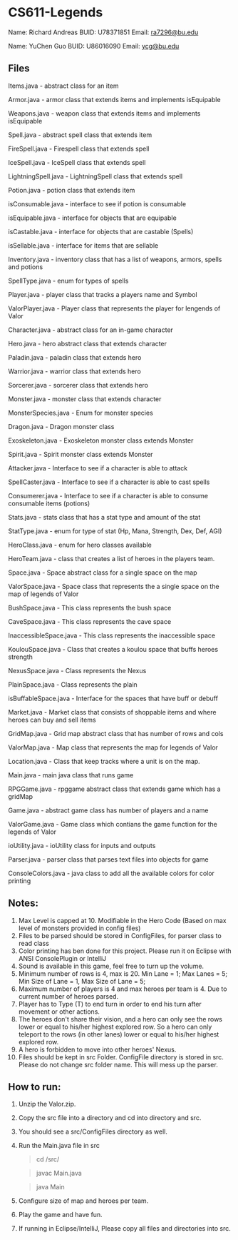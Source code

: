 # CS611-Legends
Name: Richard Andreas
BUID: U78371851
Email: ra7296@bu.edu

Name: YuChen Guo
BUID: U86016090
Email: ycg@bu.edu

Files
----------------------------
Items.java			- abstract class for an item

Armor.java			- armor class that extends items and implements isEquipable

Weapons.java		- weapon class that extends items and implements isEquipable

Spell.java			- abstract spell class that extends item 

FireSpell.java		- Firespell class that extends spell

IceSpell.java		- IceSpell class that extends spell

LightningSpell.java	- LightningSpell class that extends spell

Potion.java			- potion class that extends item

isConsumable.java 	- interface to see if potion is consumable

isEquipable.java	- interface for objects that are equipable

isCastable.java		- interface for objects that are castable (Spells)

isSellable.java		- interface for items that are sellable

Inventory.java		- inventory class that has a list of weapons, armors, spells and potions

SpellType.java		- enum for types of spells


Player.java			- player class that tracks a players name and Symbol

ValorPlayer.java	- Player class that represents the player for lengends of Valor

Character.java		- abstract class for an in-game character

Hero.java			- hero abstract class that extends character

Paladin.java		- paladin class that extends hero

Warrior.java		- warrior class that extends hero

Sorcerer.java		- sorcerer class that extends hero

Monster.java		- monster class that extends character

MonsterSpecies.java - Enum for monster species

Dragon.java			- Dragon monster class

Exoskeleton.java	- Exoskeleton monster class extends Monster

Spirit.java			- Spirit monster class extends Monster

Attacker.java 		- Interface to see if a character is able to attack

SpellCaster.java 	- Interface to see if a character is able to cast spells

Consumerer.java		- Interface to see if a character is able to consume consumable items (potions)

Stats.java			- stats class that has a stat type and amount of the stat

StatType.java		- enum for type of stat (Hp, Mana, Strength, Dex, Def, AGI)

HeroClass.java 		- enum for hero classes available

HeroTeam.java       - class that creates a list of heroes in the players team.


Space.java			- Space abstract class for a single space on the map

ValorSpace.java		- Space class that represents the a single space on the map of legends of Valor

BushSpace.java		- This class represents the bush space

CaveSpace.java		- This class represents the cave space

InaccessibleSpace.java		- This class represents the inaccessible space

KoulouSpace.java			- Class that creates a koulou space that buffs heroes strength

NexusSpace.java				- Class represents the Nexus

PlainSpace.java				- Class represents the plain

isBuffableSpace.java		- Interface for the spaces that have buff or debuff

Market.java			- Market class that consists of shoppable items and where heroes can buy and sell items

GridMap.java		- Grid map abstract class that has number of rows and cols

ValorMap.java		- Map class that represents the map for legends of Valor

Location.java		- Class that keep tracks where a unit is on the map.


Main.java			- main java class that runs game

RPGGame.java		- rpggame abstract class that extends game which has a gridMap

Game.java    		- abstract game class has number of players and a name

ValorGame.java		- Game class which contians the game function for the legends of Valor

ioUtility.java		- ioUtility class for inputs and outputs

Parser.java			- parser class that parses text files into objects for game

ConsoleColors.java	- java class to add all the available colors for color printing


Notes:
-------------------------------------------------------------------------------------------------
1. Max Level is capped at 10. Modifiable in the Hero Code (Based on max level of monsters provided in config files)
2. Files to be parsed should be stored in ConfigFiles, for parser class to read class
3. Color printing has ben done for this project. Please run it on Eclipse with ANSI ConsolePlugin or IntelliJ
4. Sound is available in this game, feel free to turn up the volume.
5. Minimum number of rows is 4, max is 20. Min Lane = 1;  Max Lanes = 5; Min Size of Lane = 1, Max Size of Lane = 5;
6. Maximum number of players is 4 and max heroes per team is 4. Due to current number of heroes parsed.
7. Player has to Type (T) to end turn in order to end his turn after movement or other actions.
8. The heroes don't share their vision, and a hero can only see the rows lower or equal to his/her highest explored row. So a hero can only teleport to the rows (in other lanes) lower or equal to his/her highest explored row. 
9. A hero is forbidden to move into other heroes' Nexus.
10. Files should be kept in src Folder. ConfigFile directory is stored in src. Please do not change src folder name. This will mess up the parser.


How to run:
-------------------------------------------------------------------------------------------------
1. Unzip the Valor.zip.
2. Copy the src file into a directory and cd into directory and src.
3. You should see a src/ConfigFiles directory as well.
4. Run the Main.java file in src
    
    > cd <Directory>/src/

    > javac Main.java
    
    > java Main
5. Configure size of map and heroes per team.
6. Play the game and have fun.

7. If running in Eclipse/IntelliJ, Please copy all files and directories into src.
